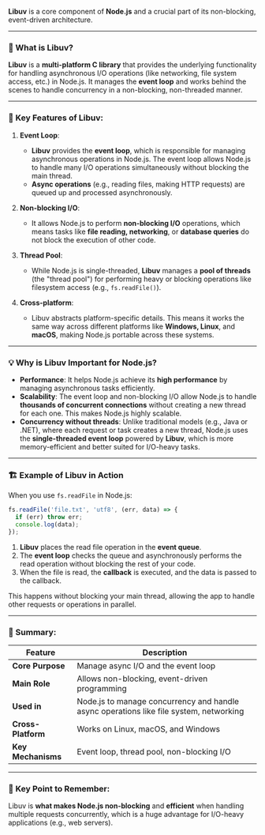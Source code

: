 **Libuv** is a core component of **Node.js** and a crucial part of its non-blocking, event-driven architecture.

---

### 🧠 What is **Libuv**?

**Libuv** is a **multi-platform C library** that provides the underlying functionality for handling asynchronous I/O operations (like networking, file system access, etc.) in Node.js. It manages the **event loop** and works behind the scenes to handle concurrency in a non-blocking, non-threaded manner.

---

### 🚀 Key Features of Libuv:

1. **Event Loop**:

   * **Libuv** provides the **event loop**, which is responsible for managing asynchronous operations in Node.js. The event loop allows Node.js to handle many I/O operations simultaneously without blocking the main thread.
   * **Async operations** (e.g., reading files, making HTTP requests) are queued up and processed asynchronously.

2. **Non-blocking I/O**:

   * It allows Node.js to perform **non-blocking I/O** operations, which means tasks like **file reading, networking**, or **database queries** do not block the execution of other code.

3. **Thread Pool**:

   * While Node.js is single-threaded, **Libuv** manages a **pool of threads** (the "thread pool") for performing heavy or blocking operations like filesystem access (e.g., `fs.readFile()`).

4. **Cross-platform**:

   * Libuv abstracts platform-specific details. This means it works the same way across different platforms like **Windows, Linux**, and **macOS**, making Node.js portable across these systems.

---

### 💡 Why is **Libuv** Important for Node.js?

* **Performance**: It helps Node.js achieve its **high performance** by managing asynchronous tasks efficiently.
* **Scalability**: The event loop and non-blocking I/O allow Node.js to handle **thousands of concurrent connections** without creating a new thread for each one. This makes Node.js highly scalable.
* **Concurrency without threads**: Unlike traditional models (e.g., Java or .NET), where each request or task creates a new thread, Node.js uses the **single-threaded event loop** powered by **Libuv**, which is more memory-efficient and better suited for I/O-heavy tasks.

---

### 🏗️ Example of Libuv in Action

When you use `fs.readFile` in Node.js:

```js
fs.readFile('file.txt', 'utf8', (err, data) => {
  if (err) throw err;
  console.log(data);
});
```

1. **Libuv** places the read file operation in the **event queue**.
2. The **event loop** checks the queue and asynchronously performs the read operation without blocking the rest of your code.
3. When the file is read, the **callback** is executed, and the data is passed to the callback.

This happens without blocking your main thread, allowing the app to handle other requests or operations in parallel.

---

### 🔧 Summary:

| Feature            | Description                                                                            |
| ------------------ | -------------------------------------------------------------------------------------- |
| **Core Purpose**   | Manage async I/O and the event loop                                                    |
| **Main Role**      | Allows non-blocking, event-driven programming                                          |
| **Used in**        | Node.js to manage concurrency and handle async operations like file system, networking |
| **Cross-Platform** | Works on Linux, macOS, and Windows                                                     |
| **Key Mechanisms** | Event loop, thread pool, non-blocking I/O                                              |

---

### 🧠 Key Point to Remember:

Libuv is **what makes Node.js non-blocking** and **efficient** when handling multiple requests concurrently, which is a huge advantage for I/O-heavy applications (e.g., web servers).
